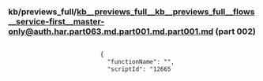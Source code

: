 ### kb/previews_full/kb__previews_full__kb__previews_full__flows__service-first__master-only@auth.har.part063.md.part001.md.part001.md (part 002)

```md

                          {
                            "functionName": "",
                            "scriptId": "12665
```

```
